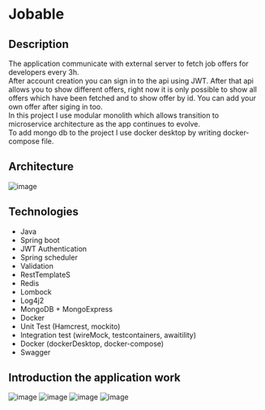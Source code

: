 # Jobable
## Description
The application communicate with external server to fetch job offers for developers every 3h. <br>
After account creation you can sign in to the api using JWT. After that api allows you to show different offers, right now it is only possible to show all offers which have been fetched
and to show offer by id. You can add your own offer after siging in too.<br>
In this project I use modular monolith which allows transition to microservice architecture as the app continues to evolve. <br>
To add mongo db to the project I use docker desktop by writing docker-compose file.
## Architecture
![image](https://github.com/user-attachments/assets/b9fcfcb8-a519-4b66-bb67-4419c61cbf4d)

## Technologies 
- Java 
- Spring boot
- JWT Authentication
- Spring scheduler
- Validation
- RestTemplateS
- Redis
- Lombock
- Log4j2
- MongoDB + MongoExpress
- Docker
- Unit Test (Hamcrest, mockito)
- Integration test (wireMock, testcontainers, awaitility)
- Docker (dockerDesktop, docker-compose)
- Swagger
## Introduction the application work
![image](https://github.com/user-attachments/assets/080bc3c5-b0f8-4a1b-9427-e92e8b268a17)
![image](https://github.com/user-attachments/assets/81518abe-2920-4ae9-9dff-185714878e01)
![image](https://github.com/user-attachments/assets/bac27c16-29d9-4ab1-862f-fd41c5157dad)
![image](https://github.com/user-attachments/assets/b6112cfe-a967-46b8-bcef-e09c547e492e)




